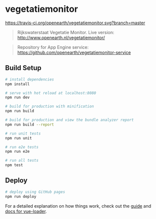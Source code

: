 # vegetatiemonitor

https://travis-ci.org/openearth/vegetatiemonitor.svg?branch=master

> Rijkswaterstaat Vegetatie Monitor.
> Live version: http://www.openearth.nl/vegetatiemonitor/

> Repository for App Engine service: https://github.com/openearth/vegetatiemonitor-service

## Build Setup

``` bash
# install dependencies
npm install

# serve with hot reload at localhost:8080
npm run dev

# build for production with minification
npm run build

# build for production and view the bundle analyzer report
npm run build --report

# run unit tests
npm run unit

# run e2e tests
npm run e2e

# run all tests
npm test
```

## Deploy

```bash
# deploy using GitHub pages
npm run deploy
```

For a detailed explanation on how things work, check out the [guide](http://vuejs-templates.github.io/webpack/) and [docs for vue-loader](http://vuejs.github.io/vue-loader).
